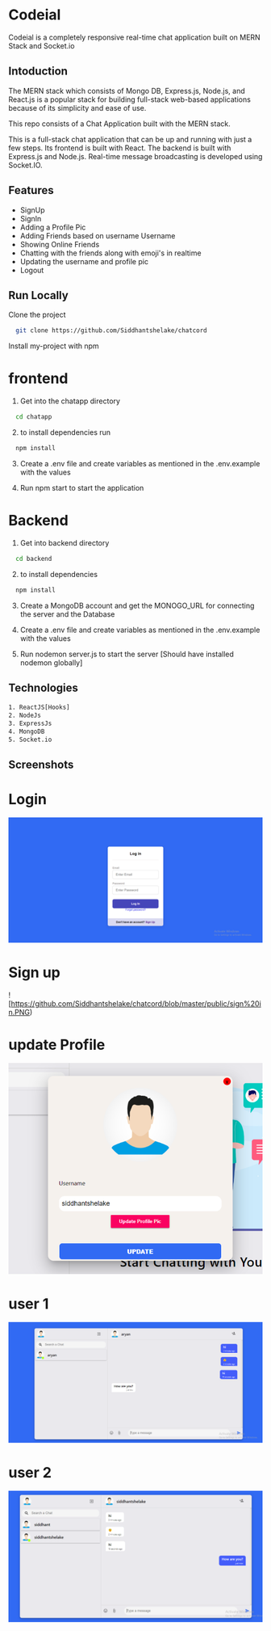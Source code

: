 
# Codeial

Codeial is a completely responsive real-time chat application built on MERN Stack and Socket.io



## Intoduction

The MERN stack which consists of Mongo DB, Express.js, Node.js, and React.js is a popular stack for building full-stack web-based applications because of its simplicity and ease of use. 

This repo consists of a Chat Application built with the MERN stack.

This is a full-stack chat application that can be up and running with just a few steps. Its frontend is built with React. The backend is built with Express.js and Node.js. Real-time message broadcasting is developed using Socket.IO.
## Features


- SignUp
- SignIn
- Adding a Profile Pic
- Adding Friends based on username Username
- Showing Online Friends
- Chatting with the friends along with emoji's in realtime
- Updating the username and profile pic
- Logout
## Run Locally


Clone the project
```bash
  git clone https://github.com/Siddhantshelake/chatcord
```

Install my-project with npm

# frontend 
1) Get into the chatapp directory 
```bash
  cd chatapp
```

2) to install dependencies run 

```bash
  npm install 
```


3) Create a .env file and create variables as mentioned in the .env.example with the values


4) Run npm start to start the application
    

# Backend

1. Get into backend directory 
```bash
  cd backend
```

2. to install dependencies

```bash
  npm install
```


3. Create a MongoDB account and get the MONOGO_URL for connecting the server and the Database

4. Create a .env file and create variables as mentioned in the .env.example with the values

5. Run nodemon server.js to start the server [Should have installed nodemon globally]
## Technologies

```
1. ReactJS[Hooks]
2. NodeJs
3. ExpressJs
4. MongoDB
5. Socket.io

```

## Screenshots


# Login 
![App Screenshot](https://github.com/Siddhantshelake/chatcord/blob/master/public/login.PNG)

# Sign up
![https://github.com/Siddhantshelake/chatcord/blob/master/public/sign%20in.PNG)

# update Profile
![App Screenshot](https://github.com/Siddhantshelake/chatcord/blob/master/public/update%20profile.PNG)

# user 1
![App Screenshot](https://github.com/Siddhantshelake/chatcord/blob/master/public/user1.PNG)
# user 2 
![App Screenshot](https://github.com/Siddhantshelake/chatcord/blob/master/public/user%202.PNG)

